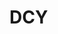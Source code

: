 # DCY
<link href="//unpkg.com/layui@2.8.0/dist/css/layui.css" rel="stylesheet">
<script src="//unpkg.com/layui@2.8.0/dist/layui.js">